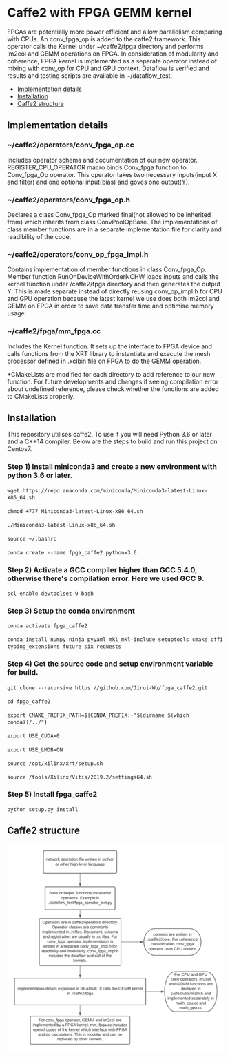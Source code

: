 # Caffe2 with FPGA GEMM kernel

FPGAs are potentially more power efficient and allow parallelism comparing with CPUs. An conv_fpga_op is added to the caffe2 framework. This operator calls the Kernel under ~/caffe2/fpga directory and performs im2col and GEMM operations on FPGA. In consideration of modularity and coherence, FPGA kernel is implemented as a separate operator instead of mixing with conv_op for CPU and GPU context. Dataflow is verified and results and testing scripts are available in ~/dataflow_test.

- [Implementation details](#implementation-details)
- [Installation](#installation)
- [Caffe2 structure](#caffe2-structure)

## Implementation details

### ~/caffe2/operators/conv_fpga_op.cc
Includes operator schema and documentation of our new operator. REGISTER_CPU_OPERATOR macro binds Conv_fpga function to Conv_fpga_Op operator. This operator takes two necessary inputs(input X and filter) and one optional input(bias) and goves one output(Y).

### ~/caffe2/operators/conv_fpga_op.h
Declares a class Conv_fpga_Op marked final(not allowed to be inherited from) which inherits from class ConvPoolOpBase. The implementations of class member functions are in a separate implementation file for clarity and readibility of the code.

### ~/caffe2/operators/conv_op_fpga_impl.h
Contains implementation of member functions in class Conv_fpga_Op. Member function RunOnDeviceWithOrderNCHW loads inputs and calls the kernel function under /caffe2/fpga directory and then generates the output Y. This is made separate instead of directly reusing conv_op_impl.h for CPU and GPU operation because the latest kernel we use does both im2col and GEMM on FPGA in order to save data transfer time and optimise memory usage.

### ~/caffe2/fpga/mm_fpga.cc
Includes the Kernel function. It sets up the interface to FPGA device and calls functions from the XRT library to instantiate and execute the mesh processor defined in .xclbin file on FPGA to do the GEMM operation.


*CMakeLists are modified for each directory to add reference to our new function. For future developments and changes if seeing compilation error about undefined reference, please check whether the functions are added to CMakeLists properly.

## Installation

This repository utilises caffe2. To use it you will need Python 3.6 or later and a C++14 compiler.
Below are the steps to build and run this project on Centos7.

### Step 1) Install miniconda3 and create a new environment with python 3.6 or later.
```
wget https://repo.anaconda.com/miniconda/Miniconda3-latest-Linux-x86_64.sh

chmod +777 Miniconda3-latest-Linux-x86_64.sh

./Miniconda3-latest-Linux-x86_64.sh

source ~/.bashrc

conda create --name fpga_caffe2 python=3.6
```


### Step 2) Activate a GCC compiler higher than GCC 5.4.0, otherwise there's compilation error. Here we used GCC 9.
```
scl enable devtoolset-9 bash
```

### Step 3) Setup the conda environment
```
conda activate fpga_caffe2

conda install numpy ninja pyyaml mkl mkl-include setuptools cmake cffi typing_extensions future six requests

```
### Step 4) Get the source code and setup environment variable for build.
```
git clone --recursive https://github.com/Jirui-Wu/fpga_caffe2.git

cd fpga_caffe2

export CMAKE_PREFIX_PATH=${CONDA_PREFIX:-"$(dirname $(which conda))/../"}

export USE_CUDA=0

export USE_LMDB=ON

source /opt/xilinx/xrt/setup.sh

source /tools/Xilinx/Vitis/2019.2/settings64.sh
```

### Step 5) Install fpga_caffe2
```
python setup.py install
```
## Caffe2 structure
![structure](./caffe2_structure.png)
